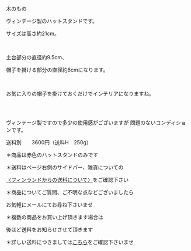 <link rel="stylesheet" type="text/css" href="/assets/css/styles.css">

木のもの

ヴィンテージ製のハットスタンドです。

サイズは高さ約21cm。

<img alt="" src="http://blog.cnobi.jp/v1/blog/user/71e35865e9e62f3f9d70420d6124d2ab/1462187011"/>  

土台部分の直径約9.5cm、

帽子を掛ける部分の直径約6cmになります。

<img alt="" src="http://blog.cnobi.jp/v1/blog/user/71e35865e9e62f3f9d70420d6124d2ab/1462187012"/>  

お気に入りの帽子を掛けておくだけでインテリアになりますね。

<img alt="" src="http://blog.cnobi.jp/v1/blog/user/71e35865e9e62f3f9d70420d6124d2ab/1462187013"/>  

<img alt="" src="http://blog.cnobi.jp/v1/blog/user/71e35865e9e62f3f9d70420d6124d2ab/1462187028"/> 

ヴィンテージ製ですので多少の使用感がございますが
問題のないコンディションです。

送料別　　3600円（送料H　250g）

＊商品は赤色のハットスタンドのみです

＊送料はページ右側のサイドバー、雑貨についての

[〈フィンランドからの送料について〉](https://dkzakka.github.io/2005/03/31/雑貨について.html)をご確認下さい

＊商品についてご質問、ご不明な点などございましたら

お気軽にメールにてお尋ね下さいませ

＊複数の商品をお買い上げ頂きます場合は 

後ほど送料をお知らせさせて頂きます

＊詳しい送料につきましては[こちら](http://dkzakka.blog.shinobi.jp/Entry/3385/)をご確認下さいませ